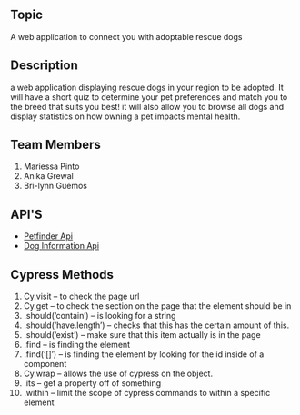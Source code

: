 ## Topic
A web application to connect you with adoptable rescue dogs


## Description
a web application displaying rescue dogs in your region to be adopted. It will have a short quiz to determine your pet preferences and match you to the breed that suits you best! it will also allow you to browse all dogs and display statistics on how owning a pet impacts mental health.


## Team Members
1. Mariessa Pinto
2. Anika Grewal 
3. Bri-lynn Guemos


## API'S
- [Petfinder Api](https://www.petfinder.com/developers/)
- [Dog Information Api](https://api-ninjas.com/api/dogs)

## Cypress Methods 
1.	Cy.visit – to check the page url 
2.	Cy.get – to check the section on the page that the element should be in 
3.	.should(‘contain’) – is looking for a string 
4.	.should(‘have.length’) – checks that this has the certain amount of this. 
5.	.should(‘exist’) – make sure that this item actually is in the page 
6.	.find – is finding the element 
7.	.find(‘[]’) – is finding the element by looking for the id inside of a component 
8.	Cy.wrap – allows the use of cypress on the object. 
9.	.its – get a property off of something 
10.	.within – limit the scope of cypress commands to within a specific element 
